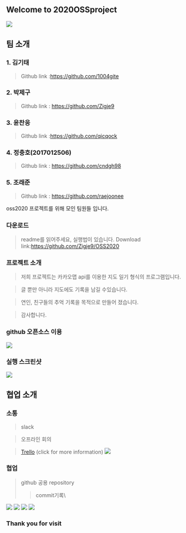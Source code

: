 ## Welcome to 2020OSSproject

![](https://ifh.cc/g/5ZgIzu.png)

## 팀 소개

### 1. 김기태
   >Github link :<https://github.com/1004gite> 
### 2. 박제구
  >Github link : <https://github.com/Zigje9>   
### 3. 윤찬웅
  >Github link :<https://github.com/qicqock>
### 4. 정충호(2017012506)
  >Github link : <https://github.com/cndgh98>
### 5. 조래준
  >Github link : <https://github.com/raejoonee>

oss2020 프로젝트를 위해 모인 팀원들 입니다.

### 다운로드
> readme를 읽어주세요, 실행법이 있습니다.
> Download link:<https://github.com/Zigje9/OSS2020>

### 프로젝트 소개
> 저희 프로젝트는 카카오맵 api를 이용한 지도 일기 형식의 프로그램입니다.

> 글 뿐만 아니라 지도에도 기록을 남길 수있습니다.

> 연인, 친구들의 추억 기록을 목적으로 만들어 졌습니다.

> 감사합니다.


### github 오픈소스 이용
![](https://ifh.cc/g/AqFfty.png)

### 실행 스크린샷
![](https://ifh.cc/g/Vl2J1m.jpg)


## 협업 소개

### 소통
> slack

> 오프라인 회의

>[Trello](https://trello.com/b/0vyzMTpX/oss-project) (click for more information)
![](https://ifh.cc/g/6mksrZ.jpg)
  
### 협업
  > github 공용 repository
>>commit기록\
>
![](https://ifh.cc/g/NfxzCx.jpg)
![](https://ifh.cc/g/HA0Lax.jpg)
![](https://ifh.cc/g/fTck3i.jpg)
![](https://ifh.cc/g/skU3MO.jpg)





### Thank you for visit
